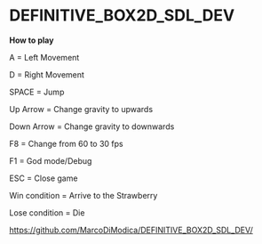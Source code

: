 # DEFINITIVE_BOX2D_SDL_DEV

**How to play**

A = Left Movement

D = Right Movement

SPACE = Jump

Up Arrow = Change gravity to upwards

Down Arrow = Change gravity to downwards

F8 = Change from 60 to 30 fps

F1 = God mode/Debug

ESC = Close game

Win condition = Arrive to the Strawberry

Lose condition = Die

https://github.com/MarcoDiModica/DEFINITIVE_BOX2D_SDL_DEV/
